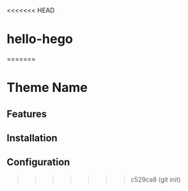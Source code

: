<<<<<<< HEAD
# hello-hego
=======
# Theme Name

## Features

## Installation

## Configuration
>>>>>>> c529ca8 (git init)
